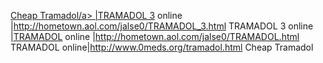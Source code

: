 <a href="http://www.0meds.org/tramadol.html">Cheap Tramadol/a> |<a href="http://hometown.aol.com/jalse0/TRAMADOL_3.html">TRAMADOL 3</A> online |http://hometown.aol.com/jalse0/TRAMADOL_3.html  TRAMADOL 3 online |<a href="http://hometown.aol.com/jalse0/TRAMADOL.html">TRAMADOL</A> online |http://hometown.aol.com/jalse0/TRAMADOL.html  TRAMADOL online|http://www.0meds.org/tramadol.html Cheap Tramadol 
